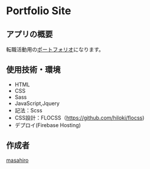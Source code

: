 # Portfolio Site

## アプリの概要
転職活動用の[ポートフォリオ](portfolio-site-a81de.web.app)になります。

##  使用技術・環境
- HTML
- CSS
- Sass
- JavaScript,Jquery
- 記法：Scss
- CSS設計：FLOCSS（https://github.com/hiloki/flocss)
- デプロイ(Firebase Hosting)

## 作成者
[masahiro](https://twitter.com/prograrning)
